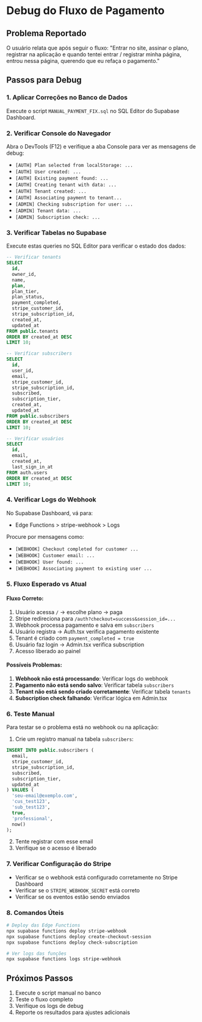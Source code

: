 # Debug do Fluxo de Pagamento

## Problema Reportado
O usuário relata que após seguir o fluxo: "Entrar no site, assinar o plano, registrar na aplicação e quando tentei entrar / registrar minha página, entrou nessa página, querendo que eu refaça o pagamento."

## Passos para Debug

### 1. Aplicar Correções no Banco de Dados
Execute o script `MANUAL_PAYMENT_FIX.sql` no SQL Editor do Supabase Dashboard.

### 2. Verificar Console do Navegador
Abra o DevTools (F12) e verifique a aba Console para ver as mensagens de debug:

- `[AUTH] Plan selected from localStorage: ...`
- `[AUTH] User created: ...`
- `[AUTH] Existing payment found: ...`
- `[AUTH] Creating tenant with data: ...`
- `[AUTH] Tenant created: ...`
- `[AUTH] Associating payment to tenant...`
- `[ADMIN] Checking subscription for user: ...`
- `[ADMIN] Tenant data: ...`
- `[ADMIN] Subscription check: ...`

### 3. Verificar Tabelas no Supabase
Execute estas queries no SQL Editor para verificar o estado dos dados:

```sql
-- Verificar tenants
SELECT 
  id, 
  owner_id, 
  name, 
  plan, 
  plan_tier, 
  plan_status, 
  payment_completed,
  stripe_customer_id,
  stripe_subscription_id,
  created_at,
  updated_at
FROM public.tenants 
ORDER BY created_at DESC 
LIMIT 10;

-- Verificar subscribers
SELECT 
  id,
  user_id,
  email,
  stripe_customer_id,
  stripe_subscription_id,
  subscribed,
  subscription_tier,
  created_at,
  updated_at
FROM public.subscribers 
ORDER BY created_at DESC 
LIMIT 10;

-- Verificar usuários
SELECT 
  id,
  email,
  created_at,
  last_sign_in_at
FROM auth.users 
ORDER BY created_at DESC 
LIMIT 10;
```

### 4. Verificar Logs do Webhook
No Supabase Dashboard, vá para:
- Edge Functions > stripe-webhook > Logs

Procure por mensagens como:
- `[WEBHOOK] Checkout completed for customer ...`
- `[WEBHOOK] Customer email: ...`
- `[WEBHOOK] User found: ...`
- `[WEBHOOK] Associating payment to existing user ...`

### 5. Fluxo Esperado vs Atual

#### Fluxo Correto:
1. Usuário acessa `/` → escolhe plano → paga
2. Stripe redireciona para `/auth?checkout=success&session_id=...`
3. Webhook processa pagamento e salva em `subscribers`
4. Usuário registra → Auth.tsx verifica pagamento existente
5. Tenant é criado com `payment_completed = true`
6. Usuário faz login → Admin.tsx verifica subscription
7. Acesso liberado ao painel

#### Possíveis Problemas:
1. **Webhook não está processando**: Verificar logs do webhook
2. **Pagamento não está sendo salvo**: Verificar tabela `subscribers`
3. **Tenant não está sendo criado corretamente**: Verificar tabela `tenants`
4. **Subscription check falhando**: Verificar lógica em Admin.tsx

### 6. Teste Manual
Para testar se o problema está no webhook ou na aplicação:

1. Crie um registro manual na tabela `subscribers`:
```sql
INSERT INTO public.subscribers (
  email,
  stripe_customer_id,
  stripe_subscription_id,
  subscribed,
  subscription_tier,
  updated_at
) VALUES (
  'seu-email@exemplo.com',
  'cus_test123',
  'sub_test123',
  true,
  'professional',
  now()
);
```

2. Tente registrar com esse email
3. Verifique se o acesso é liberado

### 7. Verificar Configuração do Stripe
- Verificar se o webhook está configurado corretamente no Stripe Dashboard
- Verificar se o `STRIPE_WEBHOOK_SECRET` está correto
- Verificar se os eventos estão sendo enviados

### 8. Comandos Úteis
```bash
# Deploy das Edge Functions
npx supabase functions deploy stripe-webhook
npx supabase functions deploy create-checkout-session
npx supabase functions deploy check-subscription

# Ver logs das funções
npx supabase functions logs stripe-webhook
```

## Próximos Passos
1. Execute o script manual no banco
2. Teste o fluxo completo
3. Verifique os logs de debug
4. Reporte os resultados para ajustes adicionais
